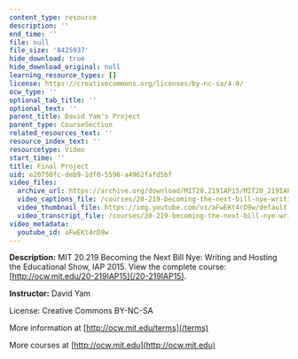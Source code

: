 ```yaml
---
content_type: resource
description: ''
end_time: ''
file: null
file_size: '8425937'
hide_download: true
hide_download_original: null
learning_resource_types: []
license: https://creativecommons.org/licenses/by-nc-sa/4.0/
ocw_type: ''
optional_tab_title: ''
optional_text: ''
parent_title: David Yam's Project
parent_type: CourseSection
related_resources_text: ''
resource_index_text: ''
resourcetype: Video
start_time: ''
title: Final Project
uid: e20750fc-deb9-1df0-5596-a4962fafd5bf
video_files:
  archive_url: https://archive.org/download/MIT20.219IAP15/MIT20_219IAP15_DY_D13_Final_Project_360p.mp4
  video_captions_file: /courses/20-219-becoming-the-next-bill-nye-writing-and-hosting-the-educational-show-january-iap-2015/1cb3fa4b71e151d6a9c28091f3116629_aFwEKt4rD9w.vtt
  video_thumbnail_file: https://img.youtube.com/vi/aFwEKt4rD9w/default.jpg
  video_transcript_file: /courses/20-219-becoming-the-next-bill-nye-writing-and-hosting-the-educational-show-january-iap-2015/a181c300947cd38c4f9a7604bb9a6343_aFwEKt4rD9w.pdf
video_metadata:
  youtube_id: aFwEKt4rD9w
---
```


**Description:** MIT 20.219 Becoming the Next Bill Nye: Writing and Hosting the Educational Show, IAP 2015. View the complete course: [http://ocw.mit.edu/20-219IAP15](/20-219IAP15).

**Instructor:** David Yam

License: Creative Commons BY-NC-SA

More information at [http://ocw.mit.edu/terms](/terms)

More courses at [http://ocw.mit.edu](http://ocw.mit.edu)

